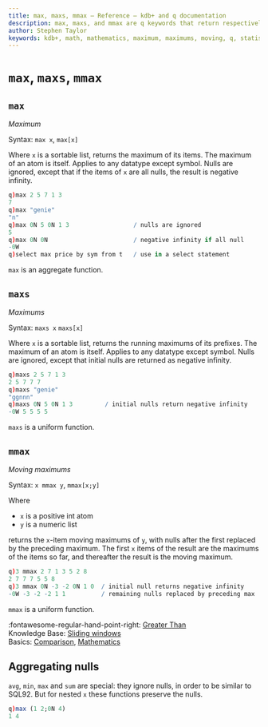 ```yaml
---
title: max, maxs, mmax – Reference – kdb+ and q documentation
description: max, maxs, and mmax are q keywords that return respectively the largest item from a list or dictionary, the cumulative maximums, and the moving maximums.
author: Stephen Taylor
keywords: kdb+, math, mathematics, maximum, maximums, moving, q, statistics
---
```

# `max`, `maxs`, `mmax`





## `max` 

_Maximum_

Syntax: `max x`, `max[x]`

Where `x` is a sortable list, returns the maximum of its items. 
The maximum of an atom is itself. Applies to any datatype except symbol. Nulls are ignored, except that if the items of `x` are all nulls, the result is negative infinity.

```q
q)max 2 5 7 1 3
7
q)max "genie"
"n"
q)max 0N 5 0N 1 3                  / nulls are ignored
5
q)max 0N 0N                        / negative infinity if all null
-0W
q)select max price by sym from t   / use in a select statement
```

`max` is an aggregate function.



## `maxs`

_Maximums_

Syntax: `maxs x` `maxs[x]`

Where `x` is a sortable list, returns the running maximums of its prefixes. 
The maximum of an atom is itself. Applies to any datatype except symbol. Nulls are ignored, except that initial nulls are returned as negative infinity.

```q
q)maxs 2 5 7 1 3
2 5 7 7 7
q)maxs "genie"
"ggnnn"
q)maxs 0N 5 0N 1 3         / initial nulls return negative infinity
-0W 5 5 5 5
```

`maxs` is a uniform function. 


## `mmax`

_Moving maximums_

Syntax: `x mmax y`, `mmax[x;y]`

Where

-   `x` is a positive int atom
-   `y` is a numeric list

returns the `x`-item moving maximums of `y`, with nulls after the first replaced by the preceding maximum. The first `x` items of the result are the maximums of the items so far, and thereafter the result is the moving maximum.

```q
q)3 mmax 2 7 1 3 5 2 8
2 7 7 7 5 5 8
q)3 mmax 0N -3 -2 0N 1 0  / initial null returns negative infinity
-0W -3 -2 -2 1 1          / remaining nulls replaced by preceding max
```

`mmax` is a uniform function. 


:fontawesome-regular-hand-point-right: 
[Greater Than](greater-than.md)  
Knowledge Base: 
[Sliding windows](../kb/programming-idioms.md#how-do-i-apply-a-function-to-a-sequence-sliding-window)  
Basics: 
[Comparison](../basics/comparison.md), 
[Mathematics](../basics/math.md)


## Aggregating nulls

`avg`, `min`, `max` and `sum` are special: they ignore nulls, in order to be similar to SQL92.
But for nested `x` these functions preserve the nulls.

```q
q)max (1 2;0N 4)
1 4
```

